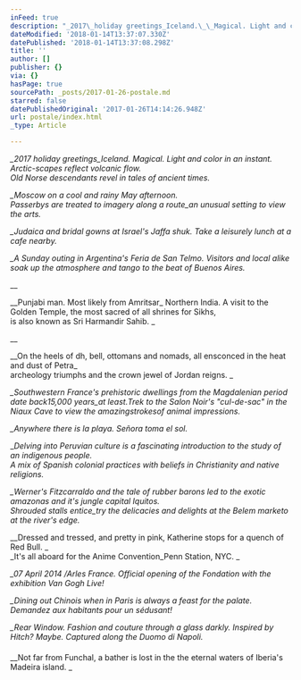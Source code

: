 ```yaml
---
inFeed: true
description: "_2017\_holiday greetings_Iceland.\_\_Magical. Light and color in an instant. Arctic-scapes reflect\_volcanic flow.Old Norse\_descendants revel in tales of ancient times."
dateModified: '2018-01-14T13:37:07.330Z'
datePublished: '2018-01-14T13:37:08.298Z'
title: ''
author: []
publisher: {}
via: {}
hasPage: true
sourcePath: _posts/2017-01-26-postale.md
starred: false
datePublishedOriginal: '2017-01-26T14:14:26.948Z'
url: postale/index.html
_type: Article

---
```

_\_2017 holiday greetings\_Iceland.  Magical. Light and color in an instant. Arctic-scapes reflect volcanic flow.  
Old Norse descendants revel in tales of ancient times._

_\_Moscow on a cool and rainy May afternoon._  
_Passerbys are treated to imagery along a route\_an unusual setting to view the arts._

_\_Judaica and bridal gowns at Israel's Jaffa shuk. Take a leisurely lunch at a cafe nearby._

_\_A Sunday outing in Argentina's Feria de San Telmo. Visitors and local alike soak up the atmosphere and tango to the beat of Buenos Aires._

__

_\_Punjabi man. Most likely from Amritsar\_ Northern India. A visit to the Golden Temple, the most sacred of all shrines for Sikhs,  
is also known as Sri Harmandir Sahib.  _

__

_\_On the heels of dh, bell, ottomans and nomads, all ensconced in the heat and dust of Petra\_  
archeology triumphs and the crown jewel of Jordan reigns. _

_\_Southwestern France's prehistoric dwellings from the Magdalenian period date back15,000 years\_at least.Trek to the Salon Noir's "cul-de-sac" in the Niaux Cave to view the amazingstrokesof animal impressions._

_\_Anywhere there is la playa. Señora toma el sol._

\__Delving into Peruvian culture is a fascinating introduction to the study of an indigenous people.  
A mix of Spanish colonial practices with beliefs in Christianity and native religions._

_\_Werner's Fitzcarraldo and the tale of rubber barons led to the exotic amazonas and it's jungle capital Iquitos.  
Shrouded stalls entice\_try the delicacies and delights at the Belem marketo at the river's edge._

  
_\_Dressed and tressed, and pretty in pink, Katherine stops for a quench of Red Bull. _  
_It's all aboard for the Anime Convention\_Penn Station, NYC. _

_\_07 April 2014 /Arles France. Official opening of the Fondation with the exhibition Van Gogh Live!_

_\_Dining out Chinois when in Paris is always a feast for the palate. Demandez aux habitants pour un sédusant!_

_\_Rear Window. Fashion and couture through a glass darkly. Inspired by Hitch? Maybe. Captured along the Duomo di Napoli._

#### 

_\_Not far from Funchal, a bather is lost in the the eternal waters of Iberia's Madeira island. _